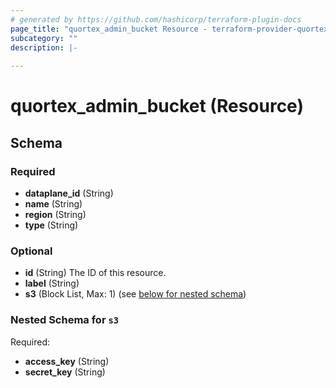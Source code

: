 ```yaml
---
# generated by https://github.com/hashicorp/terraform-plugin-docs
page_title: "quortex_admin_bucket Resource - terraform-provider-quortex"
subcategory: ""
description: |-
  
---
```


# quortex_admin_bucket (Resource)





<!-- schema generated by tfplugindocs -->
## Schema

### Required

- **dataplane_id** (String)
- **name** (String)
- **region** (String)
- **type** (String)

### Optional

- **id** (String) The ID of this resource.
- **label** (String)
- **s3** (Block List, Max: 1) (see [below for nested schema](#nestedblock--s3))

<a id="nestedblock--s3"></a>
### Nested Schema for `s3`

Required:

- **access_key** (String)
- **secret_key** (String)


